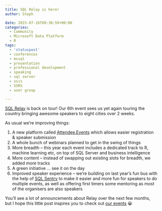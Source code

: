 ```yaml
---
title: SQL Relay is here!
author: Steph

date: 2015-07-16T09:30:59+00:00
categories:
  - Community
  - Microsoft Data Platform
  - R
tags:
  - 'statuspost'
  - conferences
  - mssql
  - presentation
  - professional development
  - speaking
  - sql server
  - ssis
  - SSRS
  - user group

---
```

[SQL Relay][1] is back on tour! Our 6th event sees us yet again touring the country bringing awesome speakers to eight cities over 2 weeks.

As usual we&#8217;re improving things:

  1. A new platform called [Attendee.Events][2] which allows easier registration & speaker submission
  2. A whole bunch of webinars planned to get in the swing of things
  3. More breadth &#8211; this year each event includes a dedicated track to R, machine learning etc, on top of SQL Server and business intelligence
  4. More content &#8211; instead of swapping out existing slots for breadth, we added more tracks
  5. A green initiative &#8230; see it on the day
  6. Improved speaker experience &#8211; we&#8217;re building on last year&#8217;s fun bus with the help of [SQL Sentry][3] to make it easier and more fun for speakers to do multiple events, as well as offering first timers some mentoring as most of the organisers are also speakers

You&#8217;ll see a lot of announcements about Relay over the next few months, but I hope this little post inspires you to check out [our events][1] 😀

 [1]: http://sqlrelay.co.uk
 [2]: http://attendee.events/
 [3]: http://sqlsentry.com